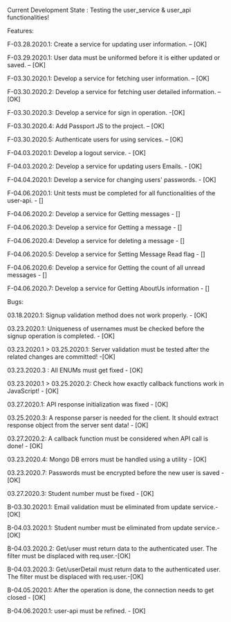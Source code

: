 Current Development State : Testing the user_service & user_api functionalities!

Features: 

F-03.28.2020.1: Create a service for updating user information. – [OK]

F-03.29.2020.1: User data must be uniformed before it is either updated or saved. – [OK]

F-03.30.2020.1: Develop a service for fetching user information. – [OK]

F-03.30.2020.2: Develop a service for fetching user detailed information. – [OK]

F-03.30.2020.3: Develop a service for sign in operation. -[OK]

F-03.30.2020.4: Add Passport JS to the project. – [OK]

F-03.30.2020.5: Authenticate users for using services. – [OK]

F-04.03.2020.1: Develop a logout service. - [OK]

F-04.03.2020.2: Develop a service for updating users Emails. - [OK]

F-04.04.2020.1: Develop a service for changing users' passwords. - [OK]

F-04.06.2020.1: Unit tests must be completed for all functionalities of the user-api. - []

F-04.06.2020.2: Develop a service for Getting messages - []

F-04.06.2020.3: Develop a service for Getting a message - []

F-04.06.2020.4: Develop a service for deleting a message - []

F-04.06.2020.5: Develop a service for Setting Message Read flag - []

F-04.06.2020.6: Develop a service for Getting the count of all unread messages - []

F-04.06.2020.7: Develop a service for Getting AboutUs information - []


Bugs: 

03.18.2020.1: Signup validation method does not work properly. -  [OK]

03.23.2020.1: Uniqueness of usernames must be checked before the signup operation is completed. - [OK]

03.23.2020.1 > 03.25.2020.1: Server validation must be tested after the related changes are committed! -[OK]

03.23.2020.3 : All ENUMs must get fixed - [OK]

03.23.2020.1 > 03.25.2020.2: Check how exactly callback functions work in JavaScript! - [OK]

03.27.2020.1: API response initialization was fixed - [OK]

03.25.2020.3: A response parser is needed for the client. It should extract response object from the server sent data! - [OK]

03.27.2020.2: A callback function must be considered when API call is done! - [OK]

03.23.2020.4: Mongo DB errors must be handled using a utility  - [OK]

03.23.2020.7: Passwords must be encrypted before the new user is saved - [OK]

03.27.2020.3: Student number must be fixed - [OK]

B-03.30.2020.1: Email validation must be eliminated from update service.-[OK]

B-04.03.2020.1: Student number must be eliminated from update service.-[OK]

B-04.03.2020.2: Get/user must return data to the authenticated user. The filter must be displaced with req.user.-[OK]

B-04.03.2020.3: Get/userDetail must return data to the authenticated user. The filter must be displaced with req.user.-[OK]

B-04.05.2020.1: After the operation is done, the connection needs to get closed - [OK]

B-04.06.2020.1: user-api must be refined. - [OK]


